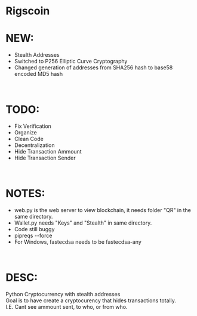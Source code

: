 # Rigscoin

# NEW:
 - Stealth Addresses<br>
 - Switched to P256 Elliptic Curve Cryptography<br>
 - Changed generation of addresses from SHA256 hash to base58 encoded MD5 hash
<br>

# TODO:
 - Fix Verification<br>
 - Organize<br>
 - Clean Code<br>
 - Decentralization<br>
 - Hide Transaction Ammount<br>
 - Hide Transaction Sender<br>
<br>
 
# NOTES:
 - web.py is the web server to view blockchain, it needs folder "QR" in the same directory.<br>
 - Wallet.py needs "Keys" and "Stealth" in same directory.<br>
 - Code still buggy<br>
 - pipreqs --force<br>
 - For Windows, fastecdsa needs to be fastecdsa-any<br>
<br>

# DESC:

Python Cryptocurrency with stealth addresses<br>
Goal is to have create a cryptocurency that hides transactions totally. <br>
I.E. Cant see ammount sent, to who, or from who. 

